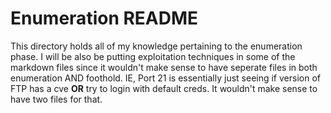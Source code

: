 # Enumeration README 

This directory holds all of my knowledge pertaining to the enumeration phase. I will be also be putting exploitation techniques in some of the markdown files since it wouldn't make sense to have seperate files in both enumeration AND foothold. IE, Port 21 is essentially just seeing if version of FTP has a cve **OR** try to login with default creds. It wouldn't make sense to have two files for that.

